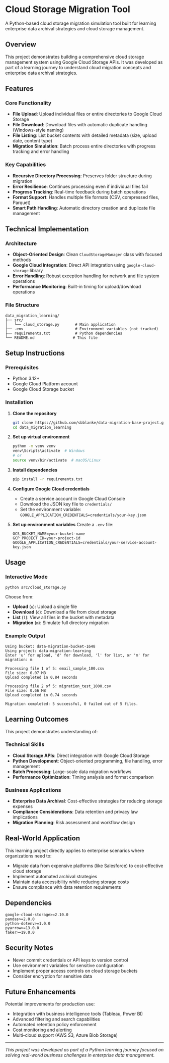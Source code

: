 # Cloud Storage Migration Tool

A Python-based cloud storage migration simulation tool built for learning enterprise data archival strategies and cloud storage management.

## Overview

This project demonstrates building a comprehensive cloud storage management system using Google Cloud Storage APIs. It was developed as part of a learning journey to understand cloud migration concepts and enterprise data archival strategies.

## Features

### Core Functionality
- **File Upload**: Upload individual files or entire directories to Google Cloud Storage
- **File Download**: Download files with automatic duplicate handling (Windows-style naming)
- **File Listing**: List bucket contents with detailed metadata (size, upload date, content type)
- **Migration Simulation**: Batch process entire directories with progress tracking and error handling

### Key Capabilities
- **Recursive Directory Processing**: Preserves folder structure during migration
- **Error Resilience**: Continues processing even if individual files fail
- **Progress Tracking**: Real-time feedback during batch operations
- **Format Support**: Handles multiple file formats (CSV, compressed files, Parquet)
- **Smart Path Handling**: Automatic directory creation and duplicate file management

## Technical Implementation

### Architecture
- **Object-Oriented Design**: Clean `CloudStorageManager` class with focused methods
- **Google Cloud Integration**: Direct API integration using `google-cloud-storage` library
- **Error Handling**: Robust exception handling for network and file system operations
- **Performance Monitoring**: Built-in timing for upload/download operations

### File Structure
```
data_migration_learning/
├── src/
│   └── cloud_storage.py       # Main application
├── .env                       # Environment variables (not tracked)
├── requirements.txt           # Python dependencies
└── README.md                 # This file
```

## Setup Instructions

### Prerequisites
- Python 3.12+
- Google Cloud Platform account
- Google Cloud Storage bucket

### Installation

1. **Clone the repository**
   ```bash
   git clone https://github.com/sbblanke/data-migration-base-project.git
   cd data_migration_learning
   ```

2. **Set up virtual environment**
   ```bash
   python -m venv venv
   venv\Scripts\activate  # Windows
   # or
   source venv/bin/activate  # macOS/Linux
   ```

3. **Install dependencies**
   ```bash
   pip install -r requirements.txt
   ```

4. **Configure Google Cloud credentials**
   - Create a service account in Google Cloud Console
   - Download the JSON key file to `credentials/`
   - Set the environment variable: `GOOGLE_APPLICATION_CREDENTIALS=credentials/your-key.json`

5. **Set up environment variables**
   Create a `.env` file:
   ```
   GCS_BUCKET_NAME=your-bucket-name
   GCP_PROJECT_ID=your-project-id
   GOOGLE_APPLICATION_CREDENTIALS=credentials/your-service-account-key.json
   ```

## Usage

### Interactive Mode
```bash
python src/cloud_storage.py
```

Choose from:
- **Upload** (`u`): Upload a single file
- **Download** (`d`): Download a file from cloud storage
- **List** (`l`): View all files in the bucket with metadata
- **Migration** (`m`): Simulate full directory migration

### Example Output
```
Using bucket: data-migration-bucket-1648
Using project: data-migration-learning
Enter 'u' for upload, 'd' for download, 'l' for list, or 'm' for migration: m

Processing file 1 of 5: email_sample_100.csv
File size: 0.07 MB
Upload completed in 0.84 seconds

Processing file 2 of 5: migration_test_1000.csv
File size: 0.66 MB
Upload completed in 0.74 seconds

Migration completed: 5 successful, 0 failed out of 5 files.
```

## Learning Outcomes

This project demonstrates understanding of:

### Technical Skills
- **Cloud Storage APIs**: Direct integration with Google Cloud Storage
- **Python Development**: Object-oriented programming, file handling, error management
- **Batch Processing**: Large-scale data migration workflows
- **Performance Optimization**: Timing analysis and format comparison

### Business Applications
- **Enterprise Data Archival**: Cost-effective strategies for reducing storage expenses
- **Compliance Considerations**: Data retention and privacy law implications
- **Migration Planning**: Risk assessment and workflow design

## Real-World Application

This learning project directly applies to enterprise scenarios where organizations need to:
- Migrate data from expensive platforms (like Salesforce) to cost-effective cloud storage
- Implement automated archival strategies
- Maintain data accessibility while reducing storage costs
- Ensure compliance with data retention requirements

## Dependencies

```
google-cloud-storage>=2.10.0
pandas>=2.0.0
python-dotenv>=1.0.0
pyarrow>=13.0.0
faker>=19.0.0
```

## Security Notes

- Never commit credentials or API keys to version control
- Use environment variables for sensitive configuration
- Implement proper access controls on cloud storage buckets
- Consider encryption for sensitive data

## Future Enhancements

Potential improvements for production use:
- Integration with business intelligence tools (Tableau, Power BI)
- Advanced filtering and search capabilities
- Automated retention policy enforcement
- Cost monitoring and alerting
- Multi-cloud support (AWS S3, Azure Blob Storage)

---

*This project was developed as part of a Python learning journey focused on solving real-world business challenges in enterprise data management.*